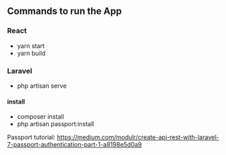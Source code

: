 ## Commands to run the App  

### React
- yarn start
- yarn build 

### Laravel  
- php artisan serve

#### install
- composer install
- php artisan passport:install


Passport tutorial:
https://medium.com/modulr/create-api-rest-with-laravel-7-passport-authentication-part-1-a8198e5d0a9